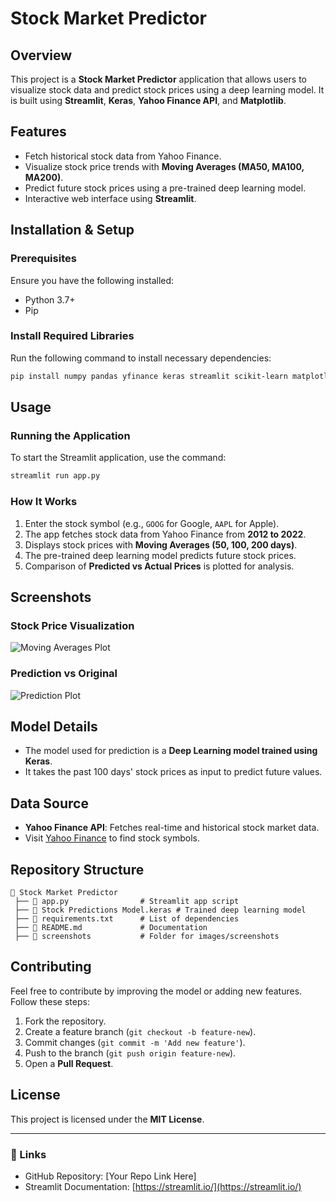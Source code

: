 # Stock Market Predictor

## Overview
This project is a **Stock Market Predictor** application that allows users to visualize stock data and predict stock prices using a deep learning model. It is built using **Streamlit**, **Keras**, **Yahoo Finance API**, and **Matplotlib**.

## Features
- Fetch historical stock data from Yahoo Finance.
- Visualize stock price trends with **Moving Averages (MA50, MA100, MA200)**.
- Predict future stock prices using a pre-trained deep learning model.
- Interactive web interface using **Streamlit**.

## Installation & Setup
### Prerequisites
Ensure you have the following installed:
- Python 3.7+
- Pip

### Install Required Libraries
Run the following command to install necessary dependencies:
```bash
pip install numpy pandas yfinance keras streamlit scikit-learn matplotlib
```

## Usage
### Running the Application
To start the Streamlit application, use the command:
```bash
streamlit run app.py
```

### How It Works
1. Enter the stock symbol (e.g., `GOOG` for Google, `AAPL` for Apple).
2. The app fetches stock data from Yahoo Finance from **2012 to 2022**.
3. Displays stock prices with **Moving Averages (50, 100, 200 days)**.
4. The pre-trained deep learning model predicts future stock prices.
5. Comparison of **Predicted vs Actual Prices** is plotted for analysis.

## Screenshots
### Stock Price Visualization
![Moving Averages Plot](screenshots/ma_plot.png)

### Prediction vs Original
![Prediction Plot](screenshots/prediction_plot.png)

## Model Details
- The model used for prediction is a **Deep Learning model trained using Keras**.
- It takes the past 100 days' stock prices as input to predict future values.

## Data Source
- **Yahoo Finance API**: Fetches real-time and historical stock market data.
- Visit [Yahoo Finance](https://finance.yahoo.com/) to find stock symbols.

## Repository Structure
```
📂 Stock Market Predictor
 ├── 📜 app.py                # Streamlit app script
 ├── 📜 Stock Predictions Model.keras # Trained deep learning model
 ├── 📜 requirements.txt      # List of dependencies
 ├── 📜 README.md             # Documentation
 ├── 📂 screenshots           # Folder for images/screenshots
```

## Contributing
Feel free to contribute by improving the model or adding new features. Follow these steps:
1. Fork the repository.
2. Create a feature branch (`git checkout -b feature-new`).
3. Commit changes (`git commit -m 'Add new feature'`).
4. Push to the branch (`git push origin feature-new`).
5. Open a **Pull Request**.

## License
This project is licensed under the **MIT License**.

---
### 🔗 Links
- GitHub Repository: [Your Repo Link Here]
- Streamlit Documentation: [https://streamlit.io/](https://streamlit.io/)

